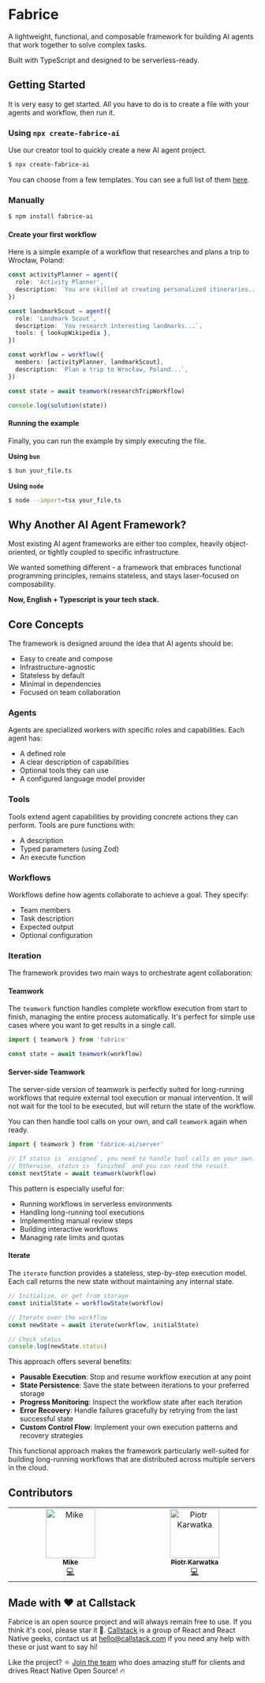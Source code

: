 # Fabrice

A lightweight, functional, and composable framework for building AI agents that work together to solve complex tasks. 

Built with TypeScript and designed to be serverless-ready.

## Getting Started

It is very easy to get started. All you have to do is to create a file with your agents and workflow, then run it.

### Using `npx create-fabrice-ai`

Use our creator tool to quickly create a new AI agent project.

```bash
$ npx create-fabrice-ai
```

You can choose from a few templates. You can see a full list of them [here](./example/README.md).

### Manually

```bash
$ npm install fabrice-ai
```

#### Create your first workflow

Here is a simple example of a workflow that researches and plans a trip to Wrocław, Poland:

```ts
const activityPlanner = agent({
  role: 'Activity Planner',
  description: `You are skilled at creating personalized itineraries...`,
})

const landmarkScout = agent({
  role: 'Landmark Scout',
  description: `You research interesting landmarks...`,
  tools: { lookupWikipedia },
})

const workflow = workflow({
  members: [activityPlanner, landmarkScout],
  description: `Plan a trip to Wrocław, Poland...`,
})

const state = await teamwork(researchTripWorkflow)

console.log(solution(state))
```

#### Running the example

Finally, you can run the example by simply executing the file.

**Using `bun`**

```bash
$ bun your_file.ts
```

**Using `node`**

```bash
$ node --import=tsx your_file.ts
```

## Why Another AI Agent Framework?

Most existing AI agent frameworks are either too complex, heavily object-oriented, or tightly coupled to specific infrastructure. 

We wanted something different - a framework that embraces functional programming principles, remains stateless, and stays laser-focused on composability.

**Now, English + Typescript is your tech stack.**

## Core Concepts

The framework is designed around the idea that AI agents should be:
- Easy to create and compose
- Infrastructure-agnostic
- Stateless by default
- Minimal in dependencies
- Focused on team collaboration

### Agents

Agents are specialized workers with specific roles and capabilities. Each agent has:
- A defined role
- A clear description of capabilities
- Optional tools they can use
- A configured language model provider

### Tools

Tools extend agent capabilities by providing concrete actions they can perform. Tools are pure functions with:
- A description
- Typed parameters (using Zod)
- An execute function

### Workflows

Workflows define how agents collaborate to achieve a goal. They specify:
- Team members
- Task description
- Expected output
- Optional configuration

### Iteration

The framework provides two main ways to orchestrate agent collaboration:

#### Teamwork

The `teamwork` function handles complete workflow execution from start to finish, managing the entire process automatically. It's perfect for simple use cases where you want to get results in a single call.

```typescript
import { teamwork } from 'fabrice'

const state = await teamwork(workflow)
```

#### Server-side Teamwork

The server-side version of teamwork is perfectly suited for long-running workflows that require external tool execution or manual intervention. It will not wait for the tool to be executed, but will return the state of the workflow.

You can then handle tool calls on your own, and call `teamwork` again when ready.

```typescript
import { teamwork } from 'fabrice-ai/server'

// If status is `assigned`, you need to handle tool calls on your own.
// Otherwise, status is `finished` and you can read the result.
const nextState = await teamwork(workflow)
```

This pattern is especially useful for:
- Running workflows in serverless environments
- Handling long-running tool executions
- Implementing manual review steps
- Building interactive workflows
- Managing rate limits and quotas

#### Iterate

The `iterate` function provides a stateless, step-by-step execution model. Each call returns the new state without maintaining any internal state.

```typescript
// Initialize, or get from storage
const initialState = workflowState(workflow)

// Iterate over the workflow
const newState = await iterate(workflow, initialState)

// Check status
console.log(newState.status)
```

This approach offers several benefits:

- **Pausable Execution**: Stop and resume workflow execution at any point
- **State Persistence**: Save the state between iterations to your preferred storage
- **Progress Monitoring**: Inspect the workflow state after each iteration
- **Error Recovery**: Handle failures gracefully by retrying from the last successful state
- **Custom Control Flow**: Implement your own execution patterns and recovery strategies

This functional approach makes the framework particularly well-suited for building long-running workflows that are distributed across multiple servers in the cloud.

## Contributors

<!-- ALL-CONTRIBUTORS-LIST:START - Do not remove or modify this section -->
<!-- prettier-ignore-start -->
<!-- markdownlint-disable -->
<table>
  <tbody>
    <tr>
      <td align="center" valign="top" width="14.28%"><a href="https://github.com/grabbou"><img src="https://avatars.githubusercontent.com/u/2464966?v=4?s=100" width="100px;" alt="Mike"/><br /><sub><b>Mike</b></sub></a><br /><a href="#code-grabbou" title="Code">💻</a></td>
      <td align="center" valign="top" width="14.28%"><a href="http://catchthetornado.com"><img src="https://avatars.githubusercontent.com/u/211899?v=4?s=100" width="100px;" alt="Piotr Karwatka"/><br /><sub><b>Piotr Karwatka</b></sub></a><br /><a href="#code-pkarw" title="Code">💻</a></td>
    </tr>
  </tbody>
</table>

<!-- markdownlint-restore -->
<!-- prettier-ignore-end -->

<!-- ALL-CONTRIBUTORS-LIST:END -->

## Made with ❤️ at Callstack

Fabrice is an open source project and will always remain free to use. If you think it's cool, please star it 🌟. [Callstack](https://callstack.com) is a group of React and React Native geeks, contact us at [hello@callstack.com](mailto:hello@callstack.com) if you need any help with these or just want to say hi!

Like the project? ⚛️ [Join the team](https://callstack.com/careers/?utm_campaign=Senior_RN&utm_source=github&utm_medium=readme) who does amazing stuff for clients and drives React Native Open Source! 🔥 
